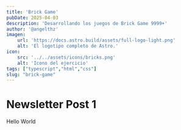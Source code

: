 ```yaml
---
title: 'Brick Game'
pubDate: 2025-04-03
description: 'Desarrollando los juegos de Brick Game 9999+'
author: '@angelthz'
imagen:
    url: 'https://docs.astro.build/assets/full-logo-light.png'
    alt: 'El logotipo completo de Astro.'
icon:
    src: '../../assets/icons/bricks.png'
    alt: 'Icono del ejercicio'
tags: ["typescript","html","css"]
slug: "brick-game"
---
```


# Newsletter Post 1

Hello World